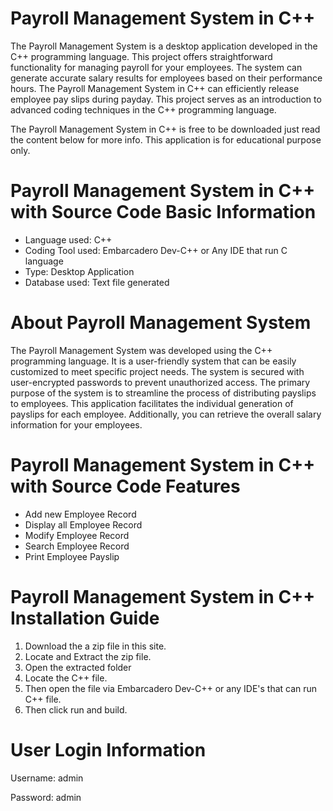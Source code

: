 # Payroll Management System in C++

The Payroll Management System is a desktop application developed in the C++ programming language. This project offers straightforward functionality for managing payroll for your employees. The system can generate accurate salary results for employees based on their performance hours. The Payroll Management System in C++ can efficiently release employee pay slips during payday. This project serves as an introduction to advanced coding techniques in the C++ programming language.

The Payroll Management System in C++ is free to be downloaded just read the content below for more info. This application is for educational purpose only.

# Payroll Management System in C++ with Source Code Basic Information

- Language used: C++
- Coding Tool used: Embarcadero Dev-C++ or Any IDE that run C language
- Type: Desktop Application
- Database used: Text file generated

# About Payroll Management System

The Payroll Management System was developed using the C++ programming language. It is a user-friendly system that can be easily customized to meet specific project needs. The system is secured with user-encrypted passwords to prevent unauthorized access. The primary purpose of the system is to streamline the process of distributing payslips to employees. This application facilitates the individual generation of payslips for each employee. Additionally, you can retrieve the overall salary information for your employees.

# Payroll Management System in C++ with Source Code Features

- Add new Employee Record
- Display all Employee Record
- Modify Employee Record
- Search Employee Record
- Print Employee Payslip

# Payroll Management System in C++ Installation Guide

1. Download the a zip file in this site.
2. Locate and Extract the zip file.
3. Open the extracted folder
4. Locate the C++ file.
5. Then open the file via Embarcadero Dev-C++ or any IDE's that can run C++ file.
6. Then click run and build.

# User Login Information

 Username: admin

 Password: admin
